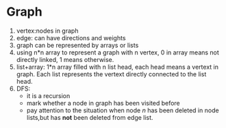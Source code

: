 # Graph

1. vertex:nodes in graph
2. edge: can have directions and weights
3. graph can be represented by arrays or lists
4. using n*n array to represent a graph with n vertex, 0 in array means not directly linked, 1 means otherwise.
5. list+array: 1*n array filled with n list head, each head means a vertext in graph. Each list represents the vertext directly connected to the list head.
6. DFS:
   - it is a recursion
   - mark whether a node in graph has been visited before
   - pay attention to the situation when node *n* has been deleted in node lists,but has **not** been deleted from edge list.